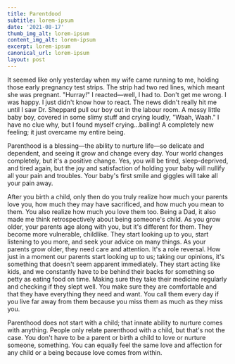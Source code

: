 ```yaml
---
title: Parentdood
subtitle: lorem-ipsum
date: '2021-08-17'
thumb_img_alt: lorem-ipsum
content_img_alt: lorem-ipsum
excerpt: lorem-ipsum
canonical_url: lorem-ipsum
layout: post
---
```

It seemed like only yesterday when my wife came running to me, holding those early pregnancy test strips. The strip had two red lines, which meant she was pregnant. "Hurray!" I reacted—well, I had to. Don't get me wrong. I was happy. I just didn't know how to react. The news didn't really hit me until I saw Dr. Sheppard pull our boy out in the labour room. A messy little baby boy, covered in some slimy stuff and crying loudly, "Waah, Waah." I have no clue why, but I found myself crying...balling! A completely new feeling; it just overcame my entire being.


Parenthood is a blessing—the ability to nurture life—so delicate and dependent, and seeing it grow and change every day. Your world changes completely, but it's a positive change. Yes, you will be tired, sleep-deprived, and tired again, but the joy and satisfaction of holding your baby will nullify all your pain and troubles. Your baby's first smile and giggles will take all your pain away.


After you birth a child, only then do you truly realize how much your parents love you, how much they may have sacrificed, and how much you mean to them. You also realize how much you love them too. Being a Dad, it also made me think retrospectively about being someone's child. As you grow older, your parents age along with you, but it's different for them. They become more vulnerable, childlike. They start looking up to you, start listening to you more, and seek your advice on many things. As your parents grow older, they need care and attention. It's a role reversal. How just in a moment our parents start looking up to us; taking our opinions, it's something that doesn't seem apparent immediately. They start acting like kids, and we constantly have to be behind their backs for something so petty as eating food on time. Making sure they take their medicine regularly and checking if they slept well. You make sure they are comfortable and that they have everything they need and want. You call them every day if you live far away from them because you miss them as much as they miss you.


Parenthood does not start with a child; that innate ability to nurture comes with anything. People only relate parenthood with a child, but that's not the case. You don't have to be a parent or birth a child to love or nurture someone, something. You can equally feel the same love and affection for any child or a being because love comes from within.
